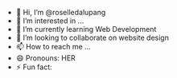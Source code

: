 - 👋 Hi, I’m @roselledalupang
- 👀 I’m interested in ...
- 🌱 I’m currently learning Web Development
- 💞️ I’m looking to collaborate on website design
- 📫 How to reach me ...
- 😄 Pronouns: HER
- ⚡ Fun fact: 

<!---
roselledalupang/roselledalupang is a ✨ special ✨ repository because its `README.md` (this file) appears on your GitHub profile.
You can click the Preview link to take a look at your changes.
--->
